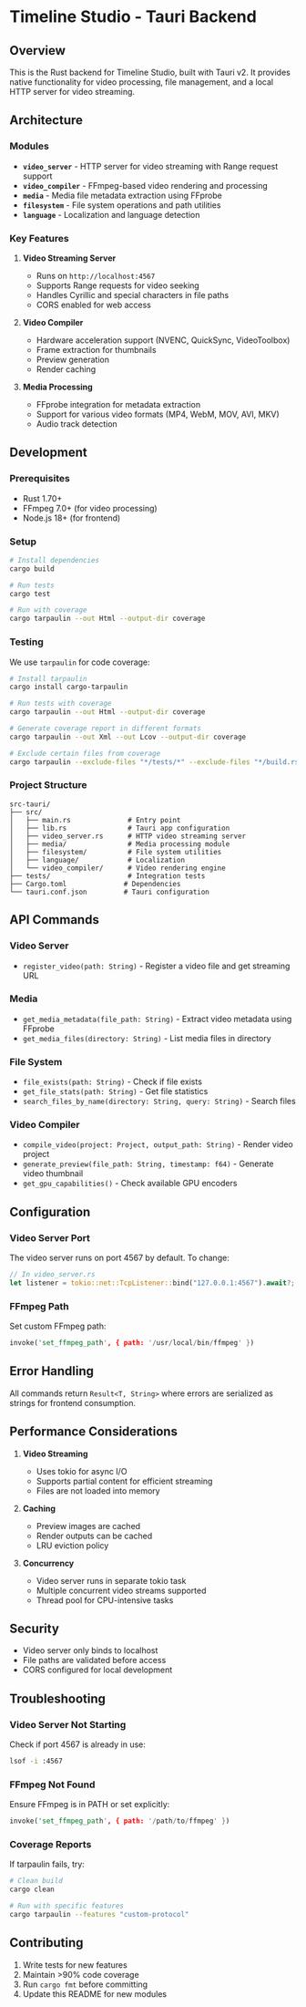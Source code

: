 # Timeline Studio - Tauri Backend

## Overview

This is the Rust backend for Timeline Studio, built with Tauri v2. It provides native functionality for video processing, file management, and a local HTTP server for video streaming.

## Architecture

### Modules

- **`video_server`** - HTTP server for video streaming with Range request support
- **`video_compiler`** - FFmpeg-based video rendering and processing
- **`media`** - Media file metadata extraction using FFprobe
- **`filesystem`** - File system operations and path utilities
- **`language`** - Localization and language detection

### Key Features

1. **Video Streaming Server**
   - Runs on `http://localhost:4567`
   - Supports Range requests for video seeking
   - Handles Cyrillic and special characters in file paths
   - CORS enabled for web access

2. **Video Compiler**
   - Hardware acceleration support (NVENC, QuickSync, VideoToolbox)
   - Frame extraction for thumbnails
   - Preview generation
   - Render caching

3. **Media Processing**
   - FFprobe integration for metadata extraction
   - Support for various video formats (MP4, WebM, MOV, AVI, MKV)
   - Audio track detection

## Development

### Prerequisites

- Rust 1.70+
- FFmpeg 7.0+ (for video processing)
- Node.js 18+ (for frontend)

### Setup

```bash
# Install dependencies
cargo build

# Run tests
cargo test

# Run with coverage
cargo tarpaulin --out Html --output-dir coverage
```

### Testing

We use `tarpaulin` for code coverage:

```bash
# Install tarpaulin
cargo install cargo-tarpaulin

# Run tests with coverage
cargo tarpaulin --out Html --output-dir coverage

# Generate coverage report in different formats
cargo tarpaulin --out Xml --out Lcov --output-dir coverage

# Exclude certain files from coverage
cargo tarpaulin --exclude-files "*/tests/*" --exclude-files "*/build.rs"
```

### Project Structure

```
src-tauri/
├── src/
│   ├── main.rs              # Entry point
│   ├── lib.rs               # Tauri app configuration
│   ├── video_server.rs      # HTTP video streaming server
│   ├── media/               # Media processing module
│   ├── filesystem/          # File system utilities
│   ├── language/            # Localization
│   └── video_compiler/      # Video rendering engine
├── tests/                   # Integration tests
├── Cargo.toml              # Dependencies
└── tauri.conf.json         # Tauri configuration
```

## API Commands

### Video Server

- `register_video(path: String)` - Register a video file and get streaming URL

### Media

- `get_media_metadata(file_path: String)` - Extract video metadata using FFprobe
- `get_media_files(directory: String)` - List media files in directory

### File System

- `file_exists(path: String)` - Check if file exists
- `get_file_stats(path: String)` - Get file statistics
- `search_files_by_name(directory: String, query: String)` - Search files

### Video Compiler

- `compile_video(project: Project, output_path: String)` - Render video project
- `generate_preview(file_path: String, timestamp: f64)` - Generate video thumbnail
- `get_gpu_capabilities()` - Check available GPU encoders

## Configuration

### Video Server Port

The video server runs on port 4567 by default. To change:

```rust
// In video_server.rs
let listener = tokio::net::TcpListener::bind("127.0.0.1:4567").await?;
```

### FFmpeg Path

Set custom FFmpeg path:

```rust
invoke('set_ffmpeg_path', { path: '/usr/local/bin/ffmpeg' })
```

## Error Handling

All commands return `Result<T, String>` where errors are serialized as strings for frontend consumption.

## Performance Considerations

1. **Video Streaming**
   - Uses tokio for async I/O
   - Supports partial content for efficient streaming
   - Files are not loaded into memory

2. **Caching**
   - Preview images are cached
   - Render outputs can be cached
   - LRU eviction policy

3. **Concurrency**
   - Video server runs in separate tokio task
   - Multiple concurrent video streams supported
   - Thread pool for CPU-intensive tasks

## Security

- Video server only binds to localhost
- File paths are validated before access
- CORS configured for local development

## Troubleshooting

### Video Server Not Starting

Check if port 4567 is already in use:
```bash
lsof -i :4567
```

### FFmpeg Not Found

Ensure FFmpeg is in PATH or set explicitly:
```rust
invoke('set_ffmpeg_path', { path: '/path/to/ffmpeg' })
```

### Coverage Reports

If tarpaulin fails, try:
```bash
# Clean build
cargo clean

# Run with specific features
cargo tarpaulin --features "custom-protocol"
```

## Contributing

1. Write tests for new features
2. Maintain >90% code coverage
3. Run `cargo fmt` before committing
4. Update this README for new modules